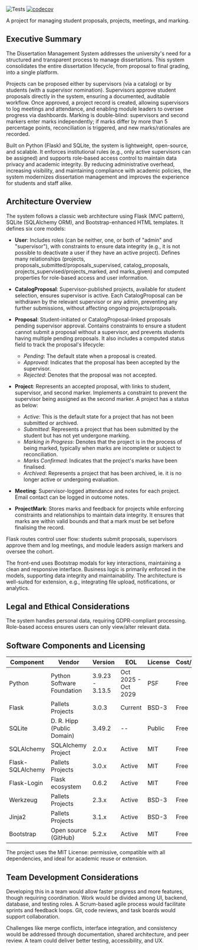 ![Tests](https://github.com/TechyByte/ECMM427/actions/workflows/testing.yml/badge.svg?branch=main)
[![codecov](https://codecov.io/github/TechyByte/ECMM427/graph/badge.svg?token=WZGRU4GXSL)](https://codecov.io/github/TechyByte/ECMM427)

A project for managing student proposals, projects, meetings, and marking.

## Executive Summary

The Dissertation Management System addresses the university's need for a structured and transparent process to manage dissertations. This system consolidates the entire dissertation lifecycle, from proposal to final grading, into a single platform.

Projects can be proposed either by supervisors (via a catalog) or by students (with a supervisor nomination). Supervisors approve student proposals directly in the system, ensuring a documented, auditable workflow. Once approved, a project record is created, allowing supervisors to log meetings and attendance, and enabling module leaders to oversee progress via dashboards. Marking is double-blind: supervisors and second markers enter marks independently; if marks differ by more than 5 percentage points, reconciliation is triggered, and new marks/rationales are recorded.

Built on Python (Flask) and SQLite, the system is lightweight, open-source, and scalable. It enforces institutional rules (e.g., only active supervisors can be assigned) and supports role-based access control to maintain data privacy and academic integrity. By reducing administrative overhead, increasing visibility, and maintaining compliance with academic policies, the system modernizes dissertation management and improves the experience for students and staff alike.

## Architecture Overview

The system follows a classic web architecture using Flask (MVC pattern), SQLite (SQLAlchemy ORM), and Bootstrap-enhanced HTML templates. It defines six core models:

- **User**: Includes roles (can be neither, one, or both of "admin" and "supervisor"), with constraints to ensure data integrity (e.g., it is not possible to deactivate a user if they have an active project). Defines many relationships (projects, proposals_submitted/proposals_supervised, catalog_proposals, projects_supervised/projects_marked, and marks_given) and computed properties for role-based access and user information.

- **CatalogProposal**: Supervisor-published projects, available for student selection, ensures supervisor is active. Each CatalogProposal can be withdrawn by the relevant supervisor or any admin, preventing any further submissions, without affecting ongoing projects/proposals.

- **Proposal**: Student-initiated or CatalogProposal-linked proposals pending supervisor approval. Contains constraints to ensure a student cannot submit a proposal without a supervisor, and prevents students having multiple pending proposals. It also includes a computed status field to track the proposal's lifecycle:
  - _Pending_: The default state when a proposal is created.
  - _Approved_: Indicates that the proposal has been accepted by the supervisor.
  - _Rejected_: Denotes that the proposal was not accepted.

- **Project**: Represents an accepted proposal, with links to student, supervisor, and second marker. Implements a constraint to prevent the supervisor being assigned as the second marker. A project has a status as below:
  - _Active_: This is the default state for a project that has not been submitted or archived.
  - _Submitted_: Represents a project that has been submitted by the student but has not yet undergone marking.
  - _Marking in Progress_: Denotes that the project is in the process of being marked, typically when marks are incomplete or subject to reconciliation.
  - _Marks Confirmed_: Indicates that the project's marks have been finalised.
  - _Archived_: Represents a project that has been archived, ie. it is no longer active or undergoing evaluation.

- **Meeting**: Supervisor-logged attendance and notes for each project. Email contact can be logged in outcome notes.

- **ProjectMark**: Stores marks and feedback for projects while enforcing constraints and relationships to maintain data integrity. It ensures that marks are within valid bounds and that a mark must be set before finalising the record.

Flask routes control user flow: students submit proposals, supervisors approve them and log meetings, and module leaders assign markers and oversee the cohort.

The front-end uses Bootstrap modals for key interactions, maintaining a clean and responsive interface. Business logic is primarily enforced in the models, supporting data integrity and maintainability. The architecture is well-suited for extension, e.g., integrating file upload, notifications, or analytics.

## Legal and Ethical Considerations

The system handles personal data, requiring GDPR-compliant processing. Role-based access ensures users can only view/alter relevant data.

## Software Components and Licensing

| Component        | 	Vendor                       | 	Version         | 	EOL               | License | 	Cost/Model | 
|------------------|-------------------------------|------------------|--------------------|--------|-------------|
| Python           | 	Python Software  Foundation  | 	3.9.23 - 3.13.5 | Oct 2025 - Oct 2029 | PSF	  | Free  | 
| Flask            | 	Pallets Projects             | 	3.0.3           | Current            | BSD-3 | Free	 | 
| SQLite           | 	D. R. Hipp (Public  Domain)	 | 3.49.2	        | --                 | Public | Free  |
| SQLAlchemy       | 	SQLAlchemy Project           | 	2.0.x           | Active             | MIT	  | Free  |  
| Flask-SQLAlchemy | 	Pallets Projects             | 	3.0.x	        | Active             | MIT	  | Free  |
| Flask-Login      | 	Flask  ecosystem             | 	0.6.2           | Active             | MIT   | Free	  |
| Werkzeug         | 	Pallets Projects             | 	2.3.x	        | Active             | BSD-3 | Free	  |
| Jinja2           | 	Pallets Projects             | 	3.1.x	        | Active             | BSD-3 | Free	  | 
| Bootstrap        | 	Open source  (GitHub)        | 	5.2.x	        | Active             | MIT	  | Free  | 

The project uses the MIT License: permissive, compatible with all dependencies, and ideal for academic reuse or extension.

## Team Development Considerations

Developing this in a team would allow faster progress and more features, though requiring coordination. Work would be divided among UI, backend, database, and testing roles. A Scrum-based agile process would facilitate sprints and feedback loops. Git, code reviews, and task boards would support collaboration.

Challenges like merge conflicts, interface integration, and consistency would be addressed through documentation, shared architecture, and peer review. A team could deliver better testing, accessibility, and UX.